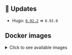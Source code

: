 ## :heartbeat: Updates

* Hugo: [`0.92.2`](https://github.com/klakegg/docker-hugo/releases/tag/0.92.2) => `0.93.0`


## Docker images

<details>
<summary>Click to see available images</summary>

This release is available from Docker Hub as project `klakegg/hugo` with the following tags:

| Alias tags                   | Version specific tags                      |
| ---------------------------- | ------------------------------------------ |
| `busybox`, `latest`          | `0.93.0-busybox`, `0.93.0`                     |
| `busybox-ci`, `ci`           | `0.93.0-busybox-ci`, `0.93.0-ci`               |
| `busybox-onbuild`, `onbuild` | `0.93.0-busybox-onbuild`, `0.93.0-onbuild`     |
| `alpine`                     | `0.93.0-alpine`                              |
| `alpine-ci`                  | `0.93.0-alpine-ci`                           |
| `alpine-onbuild`             | `0.93.0-alpine-onbuild`                      |
| `asciidoctor`                | `0.93.0-asciidoctor`                         |
| `asciidoctor-ci`             | `0.93.0-asciidoctor-ci`                      |
| `asciidoctor-onbuild`        | `0.93.0-asciidoctor-onbuild`                 |
| `pandoc`                     | `0.93.0-pandoc`                              |
| `pandoc-ci`                  | `0.93.0-pandoc-ci`                           |
| `pandoc-onbuild`             | `0.93.0-pandoc-onbuild`                      |
| `ext-alpine`                 | `0.93.0-ext-alpine`                          |
| `ext-alpine-ci`              | `0.93.0-ext-alpine-ci`                       |
| `ext-alpine-onbuild`         | `0.93.0-ext-alpine-onbuild`                  |
| `ext-asciidoctor`            | `0.93.0-ext-asciidoctor`                     |
| `ext-asciidoctor-ci`         | `0.93.0-ext-asciidoctor-ci`                  |
| `ext-asciidoctor-onbuild`    | `0.93.0-ext-asciidoctor-onbuild`             |
| `ext-pandoc`                 | `0.93.0-ext-pandoc`                          |
| `ext-pandoc-ci`              | `0.93.0-ext-pandoc-ci`                       |
| `ext-pandoc-onbuild`         | `0.93.0-ext-pandoc-onbuild`                  |
| `debian`                     | `0.93.0-debian`                              |
| `debian-ci`                  | `0.93.0-debian-ci`                           |
| `debian-onbuild`             | `0.93.0-debian-onbuild`                      |
| `ext-debian`, `ext`, `latest-ext` | `0.93.0-ext-debian`, `0.93.0-ext`         |
| `ext-debian-ci`, `ext-ci`    | `0.93.0-ext-debian-ci`, `0.93.0-ext-ci`        |
| `ext-debian-onbuild`, `ext-onbuild` | `0.93.0-ext-debian-onbuild`, `0.93.0-ext-onbuild` |
| `ubuntu`                     | `0.93.0-ubuntu`                            |
| `ubuntu-ci`                  | `0.93.0-ubuntu-ci`                         |
| `ubuntu-onbuild`             | `0.93.0-ubuntu-onbuild`                    |
| `ext-ubuntu`                 | `0.93.0-ext-ubuntu`                        |
| `ext-ubuntu-ci`              | `0.93.0-ext-ubuntu-ci`                     |
| `ext-ubuntu-onbuild`         | `0.93.0-ext-ubuntu-onbuild`                |
</details>